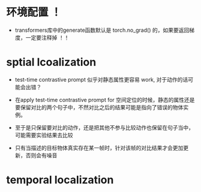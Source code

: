 # 环境配置 ！
 - transformers库中的generate函数默认是 torch.no_grad() 的，如果要返回梯度，一定要注释掉 ！！



# sptial lcoalization

 - test-time contrastive prompt 似乎对静态属性更容易 work, 对于动作的话可能会出错？
 - 在apply test-time contrastive prompt for 空间定位的时候，静态的属性还是要保留对比的两个句子中，不然对比之后的结果可能是指向了错误的物体实例。
 - 至于是只保留要对比的动作，还是把其他不参与比较动作也保留在句子当中，可能需要实验结果去比较

 - 只有当描述的目标物体真实存在某一帧时，针对该帧的对比结果才会更加更新，否则会有噪音

# temporal localization


